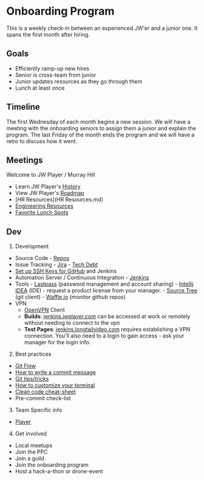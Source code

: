 # Onboarding Program

This is a weekly check-in between an experienced JW'er and a junior one. It spans the first month after hiring.

## Goals
 * Efficiently ramp-up new hires
 * Senior is cross-team from junior
 * Junior updates resources as they go through them
 * Lunch at least once


## Timeline
The first Wednesday of each month begins a new session. We will have a meeting with the onboarding seniors to assign them a junior and explain the program. The last Friday of the month ends the program and we will have a retro to discuss how it went. 


## Meetings

Welcome to JW Player / Murray Hill

  * Learn JW Player's [History](timeline.md) 
  * View JW Player's [Roadmap](https://docs.google.com/presentation/d/1XLF7Gf9ql8D1KY-aSyI-PKujuGAIka-cFx4HIxdq2i0/edit)
  * [HR Resources](HR Resources.md)
  * [Engineering Resources](engineering-resources.md)
  * [Favorite Lunch Spots](lunch-spots.md)


## Dev
1. Development
  * Source Code
      	- [Repos](repos.md)
  * Issue Tracking
      	- [Jira](https://jwplayer.atlassian.net/secure/Dashboard.jspa)
      	- [Tech Debt](https://github.com/jwplayer/jwplayer-commercial/issues)
  * [Set up SSH Keys for GitHub](https://help.github.com/articles/generating-a-new-ssh-key-and-adding-it-to-the-ssh-agent/) and Jenkins
  * Automation Server / Continuous Integration
      	- [Jenkins](jenkins.md)
  * Tools
      	- [Lastpass](https://lastpass.com/) (password management and account sharing)
      	- [Intellij IDEA](https://www.jetbrains.com/idea) (IDE) - request a product license from your manager. 
      	- [Source Tree](https://www.sourcetreeapp.com/) (git client)
      	- [Waffle.io](https://waffle.io/jwplayer/jwplayer) (monitor github repos)
  * VPN
  	- [OpenVPN](https://openvpn.net) Client
  	- **Builds**: [jenkins.jwplayer.com](https://jenkins.jwplayer.com) can be accessed at work or remotely without needing to connect to the vpn
	- **Test Pages**: [jenkins.longtailvideo.com](https://jenkins.longtailvideo.com) requires establishing a VPN connection. You'll also need to a login to gain access - ask your manager for the login info.
2. Best practices
  * [Git Flow](git-flow.md)
  * [How to write a commit message](commit-messages.md)
  * [Git tips/tricks](github-tips-tricks.md)
  * [How to customize your terminal](shell-customization.md)
  * [Clean code cheat-sheet](http://www.planetgeek.ch/wp-content/uploads/2013/06/Clean-Code-V2.1.pdf)
  * Pre-commit check-list

3. Team Specific info
  * [Player](player.md)
4. Get involved
  * Local meetups
  * Join the PPC
  * Join a guild
  * Join the onboarding program
  * Host a hack-a-thon or drone-event
